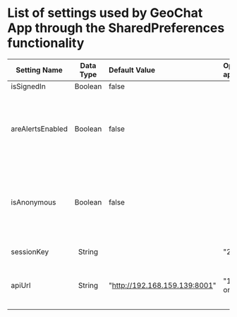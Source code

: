 # List of settings used by GeoChat App through the SharedPreferences functionality

| Setting Name        | Data Type           | Default Value | Options/Example (if applicable) | Notes |
| ------------- |:-------------:| :---- | :---- | ----: |
| isSignedIn    | Boolean | false |
| areAlertsEnabled | Boolean | false | | If true, the application will sound an alert when a relevent message is received
| isAnonymous | Boolean | false | | If true, the user's messages will be displayed without username alongside
|||
| sessionKey | String | | "2r09j39023ei239r2" | generated on sign in
| apiUrl | String | "http://192.168.159.139:8001" | "192.168.159.139" or "gcdemo.ngrok.io" | generated by default, modified by settings dialog